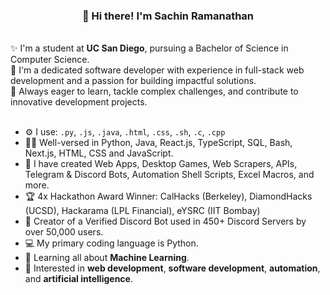 <h3 align="center">👋 Hi there! I'm Sachin Ramanathan</h3>
<br>
✨ I'm a student at <b>UC San Diego</b>, pursuing a Bachelor of Science in Computer Science.
<br>
🤖 I'm a dedicated software developer with experience in full-stack web development and a passion for building impactful solutions.
<br>
🔎 Always eager to learn, tackle complex challenges, and contribute to innovative development projects.

<br>
<br>

- ⚙️ I use: `.py`, `.js`, `.java`, `.html`, `.css`, `.sh`, `.c`, `.cpp`
- 👨‍💻 Well-versed in Python, Java, React.js, TypeScript, SQL, Bash, Next.js, HTML, CSS and JavaScript.
- 👾 I have created Web Apps, Desktop Games, Web Scrapers, APIs, Telegram & Discord Bots, Automation Shell Scripts, Excel Macros, and more.
- 🏆 4x Hackathon Award Winner: CalHacks (Berkeley), DiamondHacks (UCSD), Hackarama (LPL Financial), eYSRC (IIT Bombay)
- 📱 Creator of a Verified Discord Bot used in 450+ Discord Servers by over 50,000 users.
- 💻 My primary coding language is Python.
- 🌱 Learning all about **Machine Learning**.
- 💬 Interested in **web development**, **software development**, **automation**, and **artificial intelligence**.

